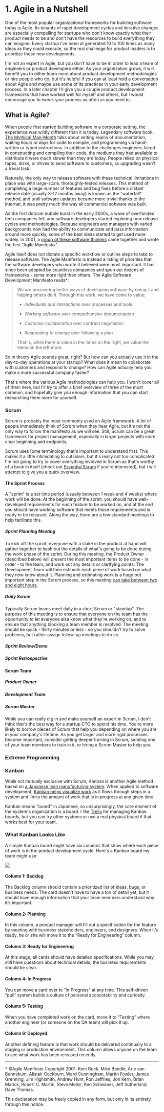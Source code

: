 # 1. Agile in a Nutshell

One of the most popular organizational frameworks for building software today is Agile. Its tenants of rapid development cycles and iterative changes are especially compelling for startups who don't know exactly what their product needs to be and don't have the resources to build everything they can imagine. Every startup I've been at generated 10 to 100 times as many ideas as they could execute, so the real challenge for product leaders is to prioritize these new developments.

I'm not an expert in Agile, but you don't have to be in order to lead a team of engineers or product developers either. As your organization grows, it will benefit you to either learn more about product development methodologies or hire people who do, but it's helpful if you can at least hold a conversation about Agile and maybe use some of its practices in your early development process. In a later chapter I'll give you a couple product development frameworks that have worked well for myself and others, but I would encourage you to tweak your process as often as you need to.

## What is Agile?

When people first started building software in a corporate setting, the experience was wildly different than it is today. Legendary software book, [The Mythical Man-Month](http://amzn.to/2nCT4dj) talks about writing reams of documentation, waiting hours or days for code to compile, and programming via hand-written or typed instructions. In addition to the challenges engineers faced in constructing and compiling their code, the mediums they had available to distribute it were much slower than they are today. People relied on physical tapes, disks, or drives to send software to customers, so upgrading wasn't a trivial task.

Naturally, the only way to release software with these technical limitations in place was with large-scale, thoroughly-tested releases. This method of completing a large number of features and bug fixes before a distant release date (usually 3-12 months away) is known as the "waterfall" method, and until software updates became more trivial thanks to the internet, it was pretty much the way all commercial software was built.

As the first dotcom bubble burst in the early 2000s, a wave of overfunded tech companies fell, and software developers started exploring new release cycles and methodologies. Because engineers and managers with varied backgrounds now had the ability to communicate and pass information around more quickly, some of the best ideas started to get used more widely. In 2001, a [group of these software thinkers](http://agilemanifesto.org/history.html) came together and wrote the first "Agile Manifesto."

Agile itself does not dictate a specific workflow or outline steps to take to release software. The Agile Manifesto is instead a listing of priorities that the software developers who wrote it believed were most important. It has since been adopted by countless companies and spun out dozens of frameworks - some more rigid than others. The Agile Software Development Manifesto reads\*:

> We are uncovering better ways of developing software by doing it and helping others do it. Through this work, we have come to value:
>
> - _Individuals and interactions_ over processes and tools
> 
> - _Working software_ over comprehensive documentation
>
> - _Customer collaboration_ over contract negotiation
>
> - _Responding to change_ over following a plan
> 
> That is, while there is value in the items on the right, we value the items on the left more.

So in theory Agile sounds great, right? But how can you actually use it in the day-to-day operations at your startup? What does it mean to collaborate with customers and respond to change? How can Agile actually help you make a more successful company faster?

That's where the various Agile methodologies can help you. I won't cover all of them here, but I'll try to offer a brief overview of three of the most common, and hopefully give you enough information that you can start researching them more for yourself.


### Scrum

Scrum is probably the most commonly used an Agile framework. A lot of people immediately think of Scrum when they hear Agile, but it's not the only way to follow the manifesto as we will see. Still, Scrum can be a great framework for project management, especially in larger projects with more clear beginning and endpoints.

Scrum uses [ome terminology that's important to understand first. This makes it a little intimidating to outsiders, but it's really not too complicated. I'm not going to try to cover everything involved in Scrum as that's worthy of a book in itself (check out [Essential Scrum](http://amzn.to/1JQvi0X) if you're interested), but I will attempt to give you a quick overview.

#### The Sprint Process

A "sprint" is a set time period (usually between 1 week and 4 weeks) where work will be done. At the beginning of the sprint, you should have well-developed requirements for each feature to be worked on, and at the end you should have working software that meets those requirements and is ready to be released. Along the way, there are a few standard meetings to help facilitate this.

##### Sprint Planning Meeting

To kick off the sprint, everyone with a stake in the product at hand will gather together to hash out the details of what's going to be done during the work phase of the sprint. During this meeting, the Product Owner (described below) will present the most important items to be done - in order - to the team, and work out any details or clarifying points. The Development Team will then estimate each piece of work based on what they now know about it. Planning and estimating work is a huge but important step in the Scrum process, so this meeting [can take between two and eight hours](https://www.mitchlacey.com/intro-to-agile/scrum/sprint-planning-meeting).

##### Daily Scrum

Typically Scrum teams meet daily in a short Scrum or "standup". The purpose of this meeting is to ensure that everyone on the team has the opportunity to let everyone else know what they're working on, and to ensure that anything blocking a team member is resolved. The meeting should be quick - thirty minutes or less - so you shouldn't try to solve problems, but rather assign follow-up meetings to do so.

##### Sprint Review/Demo

##### Sprint Retrospective


#### Scrum Team

##### Product Owner

##### Development Team

##### Scrum Master

While you can really dig in and make yourself an expert in Scrum, I don't think that's the best way for a startup CTO to spend his time. You're more likely to borrow pieces of Scrum that help you depending on where you are in your company's lifetime. As you get larger and more rigid processes become important, consider getting deeper training in Scrum, sending one of your team members to train in it, or hiring a Scrum Master to help you.


### Extreme Programming

### Kanban

While not mutually exclusive with Scrum, Kanban is another Agile method based on [a Japanese lean manufacturing system](https://leankit.com/learn/kanban/what-is-kanban/). When applied to software development, [Kanban helps visualize work](https://www.themuse.com/advice/an-underrated-way-for-engineering-teams-to-improve-their-workflow) as it flows through steps in a system and limits the amount of work that is in progress at any given time.

Kanban means "board" in Japanese, so unsurprisingly, the core element of the system's organization is a board. I like [Trello](https://trello.com/) for managing Kanban boards, but you can try other systems or use a real physical board if that works best for your team.

### What Kanban Looks Like

A simple Kanban board might have six columns that show where each piece of work is in the product development cycle. Here's a Kanban board my team might use:

![](http://i.imgur.com/EyhkfxW.png)

#### Column 1: Backlog

The Backlog column should contain a prioritized list of ideas, bugs, or business needs. The card doesn’t have to have a ton of detail yet, but it should have enough information that your team members understand why it’s important.

#### Column 2: Planning

In this column, a product manager will fill out a specification for the feature by meeting with business stakeholders, engineers, and designers. When it’s ready, he or she will move it to the “Ready for Engineering” column.

#### Column 3: Ready for Engineering

At this stage, all cards should have detailed specifications. While you may still have questions about technical details, the business requirements should be clear.

#### Column 4: In Progress

You can move a card over to “In Progress” at any time. This self-driven “pull” system builds a culture of personal accountability and curiosity.

#### Column 5: Testing

When you have completed work on the card, move it to “Testing” where another engineer (or someone on the QA team) will pick it up.

#### Column 6: Deployed

Another defining feature is that work should be delivered continually to a staging or production environment. This column allows anyone on the team to see what work has been released recently.

-----
\* ©Agile Manifesto Copyright 2001: Kent Beck, Mike Beedle, Arie van Bennekum, Alistair Cockburn, Ward Cunningham, Martin Fowler, James Grenning, Jim Highsmith, Andrew Hunt, Ron Jeffries, Jon Kern, Brian Marick, Robert C. Martin, Steve Mellor, Ken Schwaber, Jeff Sutherland, Dave Thomas.

This declaration may be freely copied in any form, but only in its entirety through this notice.
